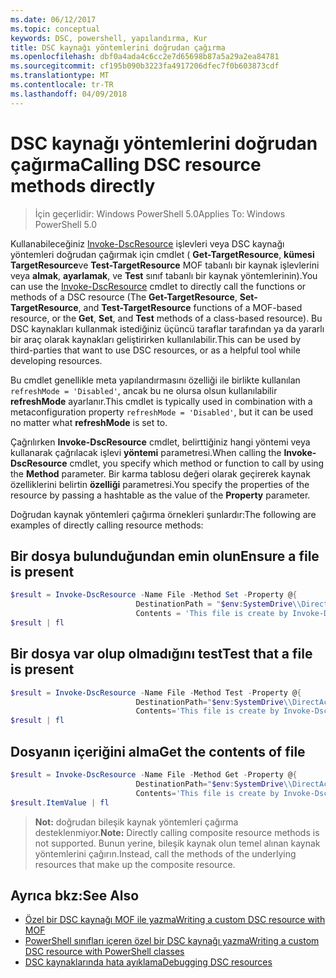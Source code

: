 ```yaml
---
ms.date: 06/12/2017
ms.topic: conceptual
keywords: DSC, powershell, yapılandırma, Kur
title: DSC kaynağı yöntemlerini doğrudan çağırma
ms.openlocfilehash: dbf0a4ada4c6cc2e7d65698b87a5a29a2ea84781
ms.sourcegitcommit: cf195b090b3223fa4917206dfec7f0b603873cdf
ms.translationtype: MT
ms.contentlocale: tr-TR
ms.lasthandoff: 04/09/2018
---
```

# <a name="calling-dsc-resource-methods-directly"></a><span data-ttu-id="c5aca-103">DSC kaynağı yöntemlerini doğrudan çağırma</span><span class="sxs-lookup"><span data-stu-id="c5aca-103">Calling DSC resource methods directly</span></span>

><span data-ttu-id="c5aca-104">İçin geçerlidir: Windows PowerShell 5.0</span><span class="sxs-lookup"><span data-stu-id="c5aca-104">Applies To: Windows PowerShell 5.0</span></span>

<span data-ttu-id="c5aca-105">Kullanabileceğiniz [Invoke-DscResource](https://technet.microsoft.com/library/mt517869.aspx) işlevleri veya DSC kaynağı yöntemleri doğrudan çağırmak için cmdlet ( **Get-TargetResource**, **kümesi TargetResource**ve  **Test-TargetResource** MOF tabanlı bir kaynak işlevlerini veya **almak**, **ayarlamak**, ve **Test** sınıf tabanlı bir kaynak yöntemlerinin).</span><span class="sxs-lookup"><span data-stu-id="c5aca-105">You can use the [Invoke-DscResource](https://technet.microsoft.com/library/mt517869.aspx) cmdlet to directly call the functions or methods of a DSC resource (The **Get-TargetResource**, **Set-TargetResource**, and **Test-TargetResource** functions of a MOF-based resource, or the **Get**, **Set**, and **Test** methods of a class-based resource).</span></span>
<span data-ttu-id="c5aca-106">Bu DSC kaynakları kullanmak istediğiniz üçüncü taraflar tarafından ya da yararlı bir araç olarak kaynakları geliştirirken kullanılabilir.</span><span class="sxs-lookup"><span data-stu-id="c5aca-106">This can be used by third-parties that want to use DSC resources, or as a helpful tool while developing resources.</span></span>

<span data-ttu-id="c5aca-107">Bu cmdlet genellikle meta yapılandırmasını özelliği ile birlikte kullanılan `refreshMode = 'Disabled'`, ancak bu ne olursa olsun kullanılabilir **refreshMode** ayarlanır.</span><span class="sxs-lookup"><span data-stu-id="c5aca-107">This cmdlet is typically used in combination with a metaconfiguration property `refreshMode = 'Disabled'`, but it can be used no matter what **refreshMode** is set to.</span></span>

<span data-ttu-id="c5aca-108">Çağrılırken **Invoke-DscResource** cmdlet, belirttiğiniz hangi yöntemi veya kullanarak çağrılacak işlevi **yöntemi** parametresi.</span><span class="sxs-lookup"><span data-stu-id="c5aca-108">When calling the **Invoke-DscResource** cmdlet, you specify which method or function to call by using the **Method** parameter.</span></span> <span data-ttu-id="c5aca-109">Bir karma tablosu değeri olarak geçirerek kaynak özelliklerini belirtin **özelliği** parametresi.</span><span class="sxs-lookup"><span data-stu-id="c5aca-109">You specify the properties of the resource by passing a hashtable as the value of the **Property** parameter.</span></span>

<span data-ttu-id="c5aca-110">Doğrudan kaynak yöntemleri çağırma örnekleri şunlardır:</span><span class="sxs-lookup"><span data-stu-id="c5aca-110">The following are examples of directly calling resource methods:</span></span>

## <a name="ensure-a-file-is-present"></a><span data-ttu-id="c5aca-111">Bir dosya bulunduğundan emin olun</span><span class="sxs-lookup"><span data-stu-id="c5aca-111">Ensure a file is present</span></span>

```powershell
$result = Invoke-DscResource -Name File -Method Set -Property @{
                            DestinationPath = "$env:SystemDrive\\DirectAccess.txt";
                            Contents = 'This file is create by Invoke-DscResource'} -Verbose
$result | fl
```

## <a name="test-that-a-file-is-present"></a><span data-ttu-id="c5aca-112">Bir dosya var olup olmadığını test</span><span class="sxs-lookup"><span data-stu-id="c5aca-112">Test that a file is present</span></span>

```powershell
$result = Invoke-DscResource -Name File -Method Test -Property @{
                            DestinationPath="$env:SystemDrive\\DirectAccess.txt";
                            Contents='This file is create by Invoke-DscResource'} -Verbose
$result | fl
```

## <a name="get-the-contents-of-file"></a><span data-ttu-id="c5aca-113">Dosyanın içeriğini alma</span><span class="sxs-lookup"><span data-stu-id="c5aca-113">Get the contents of file</span></span>

```powershell
$result = Invoke-DscResource -Name File -Method Get -Property @{
                            DestinationPath="$env:SystemDrive\\DirectAccess.txt";
                            Contents='This file is create by Invoke-DscResource'} -Verbose
$result.ItemValue | fl
```

><span data-ttu-id="c5aca-114">**Not:** doğrudan bileşik kaynak yöntemleri çağırma desteklenmiyor.</span><span class="sxs-lookup"><span data-stu-id="c5aca-114">**Note:** Directly calling composite resource methods is not supported.</span></span> <span data-ttu-id="c5aca-115">Bunun yerine, bileşik kaynak olun temel alınan kaynak yöntemlerini çağırın.</span><span class="sxs-lookup"><span data-stu-id="c5aca-115">Instead, call the methods of the underlying resources that make up the composite resource.</span></span>

## <a name="see-also"></a><span data-ttu-id="c5aca-116">Ayrıca bkz:</span><span class="sxs-lookup"><span data-stu-id="c5aca-116">See Also</span></span>
- [<span data-ttu-id="c5aca-117">Özel bir DSC kaynağı MOF ile yazma</span><span class="sxs-lookup"><span data-stu-id="c5aca-117">Writing a custom DSC resource with MOF</span></span>](authoringResourceMOF.md)
- [<span data-ttu-id="c5aca-118">PowerShell sınıfları içeren özel bir DSC kaynağı yazma</span><span class="sxs-lookup"><span data-stu-id="c5aca-118">Writing a custom DSC resource with PowerShell classes</span></span>](authoringResourceClass.md)
- [<span data-ttu-id="c5aca-119">DSC kaynaklarında hata ayıklama</span><span class="sxs-lookup"><span data-stu-id="c5aca-119">Debugging DSC resources</span></span>](debugResource.md)